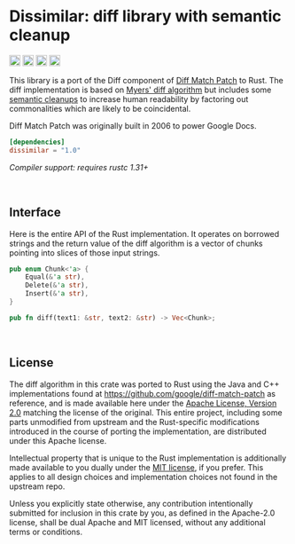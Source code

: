 Dissimilar: diff library with semantic cleanup
==============================================

[<img alt="github" src="https://img.shields.io/badge/github-dtolnay/dissimilar-8da0cb?style=for-the-badge&labelColor=555555&logo=github" height="20">](https://github.com/dtolnay/dissimilar)
[<img alt="crates.io" src="https://img.shields.io/crates/v/dissimilar.svg?style=for-the-badge&color=fc8d62&logo=rust" height="20">](https://crates.io/crates/dissimilar)
[<img alt="docs.rs" src="https://img.shields.io/badge/docs.rs-dissimilar-66c2a5?style=for-the-badge&labelColor=555555&logo=docs.rs" height="20">](https://docs.rs/dissimilar)
[<img alt="build status" src="https://img.shields.io/github/actions/workflow/status/dtolnay/dissimilar/ci.yml?branch=master&style=for-the-badge" height="20">](https://github.com/dtolnay/dissimilar/actions?query=branch%3Amaster)

This library is a port of the Diff component of [Diff Match Patch] to Rust. The
diff implementation is based on [Myers' diff algorithm] but includes some
[semantic cleanups] to increase human readability by factoring out commonalities
which are likely to be coincidental.

Diff Match Patch was originally built in 2006 to power Google Docs.

[Diff Match Patch]: https://github.com/google/diff-match-patch
[Myers' diff algorithm]: https://neil.fraser.name/writing/diff/myers.pdf
[semantic cleanups]: https://neil.fraser.name/writing/diff/

```toml
[dependencies]
dissimilar = "1.0"
```

*Compiler support: requires rustc 1.31+*

<br>

## Interface

Here is the entire API of the Rust implementation. It operates on borrowed
strings and the return value of the diff algorithm is a vector of chunks
pointing into slices of those input strings.

```rust
pub enum Chunk<'a> {
    Equal(&'a str),
    Delete(&'a str),
    Insert(&'a str),
}

pub fn diff(text1: &str, text2: &str) -> Vec<Chunk>;
```

<br>

## License

The diff algorithm in this crate was ported to Rust using the Java and C++
implementations found at <https://github.com/google/diff-match-patch> as
reference, and is made available here under the <a href="LICENSE-APACHE">Apache
License, Version 2.0</a> matching the license of the original. This entire
project, including some parts unmodified from upstream and the Rust-specific
modifications introduced in the course of porting the implementation, are
distributed under this Apache license.

Intellectual property that is unique to the Rust implementation is additionally
made available to you dually under the <a href="LICENSE-MIT">MIT license</a>, if
you prefer. This applies to all design choices and implementation choices not
found in the upstream repo.

Unless you explicitly state otherwise, any contribution intentionally submitted
for inclusion in this crate by you, as defined in the Apache-2.0 license, shall
be dual Apache and MIT licensed, without any additional terms or conditions.
